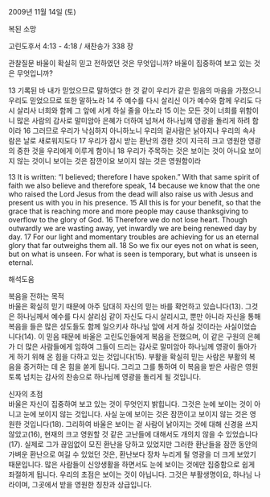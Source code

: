 2009년 11월 14일 (토)

복된 소망



고린도후서 4:13 - 4:18 / 새찬송가 338 장


관찰질문
바울이 확실히 믿고 전하였던 것은 무엇입니까?
바울이 집중하여 보고 있는 것은 무엇입니까?

13 기록된 바 내가 믿었으므로 말하였다 한 것 같이 우리가 같은 믿음의 마음을 가졌으니 우리도 믿었으므로 또한 말하노라 14 주 예수를 다시 살리신 이가 예수와 함께 우리도 다시 살리사 너희와 함께 그 앞에 서게 하실 줄을 아노라 15 이는 모든 것이 너희를 위함이니 많은 사람의 감사로 말미암아 은혜가 더하여 넘쳐서 하나님께 영광을 돌리게 하려 함이라 16 그러므로 우리가 낙심하지 아니하노니 우리의 겉사람은 낡아지나 우리의 속사람은 날로 새로워지도다 17 우리가 잠시 받는 환난의 경한 것이 지극히 크고 영원한 영광의 중한 것을 우리에게 이루게 함이니 18 우리가 주목하는 것은 보이는 것이 아니요 보이지 않는 것이니 보이는 것은 잠깐이요 보이지 않는 것은 영원함이라

13 It is written: “I believed; therefore I have spoken.” With that same spirit of faith we also believe and therefore speak, 14 because we know that the one who raised the Lord Jesus from the dead will also raise us with Jesus and present us with you in his presence. 15 All this is for your benefit, so that the grace that is reaching more and more people may cause thanksgiving to overflow to the glory of God. 16 Therefore we do not lose heart. Though outwardly we are wasting away, yet inwardly we are being renewed day by day. 17 For our light and momentary troubles are achieving for us an eternal glory that far outweighs them all. 18 So we fix our eyes not on what is seen, but on what is unseen. For what is seen is temporary, but what is unseen is eternal.

해석도움





복음을 전하는 목적  
바울은 확실히 믿기 때문에 아주 담대히 자신의 믿는 바를 확언하고 있습니다(13). 그것은 하나님께서 예수를 다시 살리심 같이 자신도 다시 살리시고, 뿐만 아니라 자신을 통해 복음을 들은 많은 성도들도 함께 일으키사 하나님 앞에 서게 하실 것이라는 사실이었습니다(14). 이 믿음 때문에 바울은 고린도인들에게 복음을 전했으며, 이 같은 구원의 은혜가 더 많은 사람들에게 임하여 그들이 드리는 감사로 말미암아 하나님께 영광이 돌아가게 하기 위해 온 힘을 다하고 있는 것입니다(15). 부활을 확실히 믿는 사람은 부활의 복음을 증거하는 데 온 힘을 쏟게 됩니다. 그리고 그를 통하여 이 복음을 받은 사람은 영원토록 넘치는 감사의 찬송으로 하나님께 영광을 돌리게 될 것입니다. 

신자의 초점  
바울은 자신이 집중하여 보고 있는 것이 무엇인지 밝힙니다. 그것은 눈에 보이는 것이 아니고 눈에 보이지 않는 것입니다. 사실 눈에 보이는 것은 잠깐이고 보이지 않는 것은 영원한 것입니다(18). 그리하여 바울은 보이는 겉 사람이 낡아지는 것에 대해 신경을 쓰지 않았고(16), 현재의 크고 영원할 것 같은 고난들에 대해서도 개의치 않을 수 있었습니다(17). 실제로 그가 끊임없이 모진 환난을 당하고 있었지만 그러한 환난들을 잠깐 동안의 가벼운 환난으로 여길 수 있었던 것은, 환난보다 장차 누리게 될 영광을 더 크게 보았기 때문입니다. 많은 사람들이 신앙생활을 하면서도 눈에 보이는 것에만 집중함으로 쉽게 좌절하게 됩니다. 우리의 초점은 보이는 것이 아닙니다. 그것은 부활생명이요, 하나님 나라이며, 그곳에서 받을 영원한 칭찬과 상급입니다.